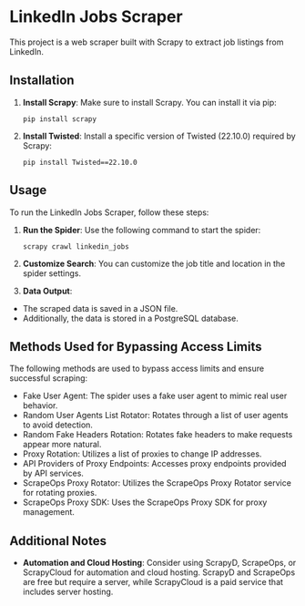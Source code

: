 ﻿# LinkedIn Jobs Scraper

This project is a web scraper built with Scrapy to extract job listings from LinkedIn.

## Installation

1. **Install Scrapy**: Make sure to install Scrapy. You can install it via pip:

    ```
    pip install scrapy
    ```


2. **Install Twisted**: Install a specific version of Twisted (22.10.0) required by Scrapy:

    ```pip install Twisted==22.10.0```


## Usage

To run the LinkedIn Jobs Scraper, follow these steps:

1. **Run the Spider**: Use the following command to start the spider:

    ```scrapy crawl linkedin_jobs```


2. **Customize Search**: You can customize the job title and location in the spider settings.

3. **Data Output**:
- The scraped data is saved in a JSON file.
- Additionally, the data is stored in a PostgreSQL database.

## Methods Used for Bypassing Access Limits

The following methods are used to bypass access limits and ensure successful scraping:
- Fake User Agent: The spider uses a fake user agent to mimic real user behavior.
- Random User Agents List Rotator: Rotates through a list of user agents to avoid detection.
- Random Fake Headers Rotation: Rotates fake headers to make requests appear more natural.
- Proxy Rotation: Utilizes a list of proxies to change IP addresses.
- API Providers of Proxy Endpoints: Accesses proxy endpoints provided by API services.
- ScrapeOps Proxy Rotator: Utilizes the ScrapeOps Proxy Rotator service for rotating proxies.
- ScrapeOps Proxy SDK: Uses the ScrapeOps Proxy SDK for proxy management.

## Additional Notes

- **Automation and Cloud Hosting**: Consider using ScrapyD, ScrapeOps, or ScrapyCloud for automation and cloud hosting. ScrapyD and ScrapeOps are free but require a server, while ScrapyCloud is a paid service that includes server hosting.

